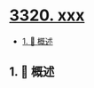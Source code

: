 # [3320. xxx](https://github.com/Tdahuyou/TNotes.leetcode/tree/main/notes/3320.%20xxx)

<!-- region:toc -->

- [1. 📝 概述](#1--概述)

<!-- endregion:toc -->

## 1. 📝 概述
